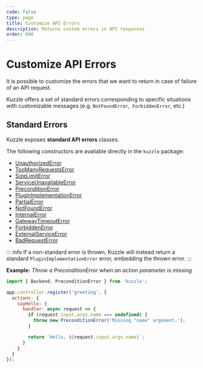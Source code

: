 ```yaml
---
code: false
type: page
title: Customize API Errors
description: Returns custom errors in API responses
order: 600
---
```


# Customize API Errors

It is possible to customize the errors that we want to return in case of failure of an API request.

Kuzzle offers a set of standard errors corresponding to specific situations with customizable messages (e.g. `NotFoundError`,` ForbiddenError`, etc.)

## Standard Errors

Kuzzle exposes **standard API errors** classes.

The following constructors are available directly in the `kuzzle` package:
  - [UnauthorizedError](/core/2/api/errors/types)
  - [TooManyRequestsError](/core/2/api/errors/types)
  - [SizeLimitError](/core/2/api/errors/types)
  - [ServiceUnavailableError](/core/2/api/errors/types)
  - [PreconditionError](/core/2/api/errors/types)
  - [PluginImplementationError](/core/2/api/errors/types)
  - [PartialError](/core/2/api/errors/types)
  - [NotFoundError](/core/2/api/errors/types)
  - [InternalError](/core/2/api/errors/types)
  - [GatewayTimeoutError](/core/2/api/errors/types)
  - [ForbiddenError](/core/2/api/errors/types)
  - [ExternalServiceError](/core/2/api/errors/types)
  - [BadRequestError](/core/2/api/errors/types)

::: info
If a non-standard error is thrown, Kuzzle will instead return a standard `PluginImplementationError` error, embedding the thrown error.
:::

**Example:** _Throw a PreconditionError when an action parameter is missing_
```js
import { Backend, PreconditionError } from 'kuzzle';

app.controller.register('greeting', {
  actions: {
    sayHello: {
      handler: async request => {
        if (request.input.args.name === undefined) {
          throw new PreconditionError('Missing "name" argument.');
        }

        return `Hello, ${request.input.args.name}`;
      }
    }
  }
});
```

<!-- 
## Use preconfigured errors

@todo
-->
